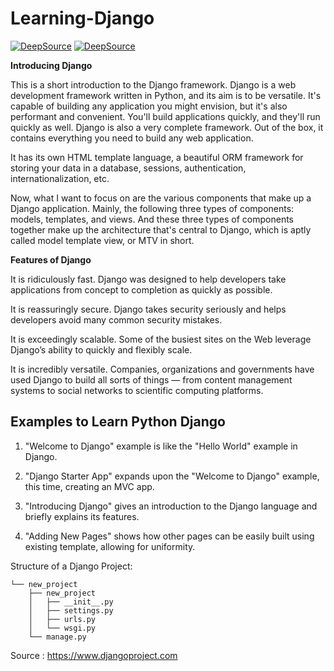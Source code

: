 # Learning-Django

[![DeepSource](https://deepsource.io/gh/animenon/Learning-Django.svg/?label=active+issues&show_trend=true)](https://deepsource.io/gh/animenon/Learning-Django/?ref=repository-badge) [![DeepSource](https://deepsource.io/gh/animenon/Learning-Django.svg/?label=resolved+issues&show_trend=true)](https://deepsource.io/gh/animenon/Learning-Django/?ref=repository-badge)

<strong>Introducing Django</strong>

This is a short introduction to the Django framework. Django is a web development
framework written in Python, and its aim is to be versatile.
It's capable of building any application you might envision, but it's also
performant and convenient. You'll build applications quickly, and they'll run quickly as well.
Django is also a very complete framework. Out of the box, it contains everything you need 
to build any web application.

It has its own HTML template language, a beautiful ORM framework for storing your data
in a database, sessions, authentication, internationalization, etc.

Now, what I want to focus on are the various components that make up a Django application.
Mainly, the following three types of components:
models, templates, and views.
And these three types of components together make up the architecture that's central to Django,
which is aptly called model template view, or MTV in short.

<strong>Features of Django</strong>

It is ridiculously fast. Django was designed to help developers take applications from concept to completion as quickly as possible.

It is reassuringly secure. Django takes security seriously and helps developers avoid many common security mistakes.

It is exceedingly scalable. Some of the busiest sites on the Web leverage Django’s ability to quickly and flexibly scale.

It is incredibly versatile. Companies, organizations and governments have used Django to build all sorts of things — from content management systems to social networks to scientific computing platforms.



Examples to Learn Python Django
-------------------------------

1. "Welcome to Django" example is like the "Hello World" example in Django.

2. "Django Starter App" expands upon the "Welcome to Django" example, this time, creating an MVC app.

3. "Introducing Django" gives an introduction to the Django language and briefly explains its features.

4. "Adding New Pages" shows how other pages can be easily built using existing template, allowing for uniformity.

Structure of a Django Project:
```
└── new_project
    ├── new_project
    │   ├── __init__.py
    │   ├── settings.py
    │   ├── urls.py
    │   └── wsgi.py
    └── manage.py
```

Source : <a href="https://www.djangoproject.com/">https://www.djangoproject.com</a>
